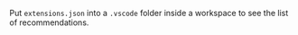 Put `extensions.json` into a `.vscode` folder inside a workspace to see the list of recommendations.